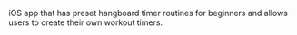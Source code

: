 iOS app that has preset hangboard timer routines for beginners and allows users to create their own workout timers.
